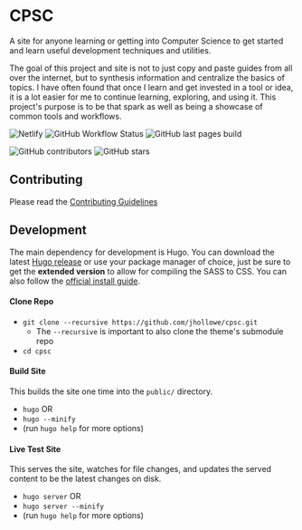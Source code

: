 # CPSC

A site for anyone learning or getting into Computer Science to get started and learn useful development techniques and utilities.

The goal of this project and site is not to just copy and paste guides from all over the internet, but to synthesis information and centralize the basics of topics. I have often found that once I learn and get invested in a tool or idea, it is a lot easier for me to continue learning, exploring, and using it. This project's purpose is to be that spark as well as being a showcase of common tools and workflows.

![Netlify](https://img.shields.io/netlify/53402166-eddd-4b58-8275-2e6ca7c2c1ce?label=dev%20builds&logo=netlify&style=plastic)
![GitHub Workflow Status](https://img.shields.io/github/workflow/status/jhollowe/cpsc/Deploy%20to%20gh-pages%20branch?logo=github&style=plastic)
![GitHub last pages build](https://img.shields.io/github/last-commit/jhollowe/cpsc/gh-pages?label=latest%20build)

![GitHub contributors](https://img.shields.io/github/contributors/jhollowe/cpsc?color=green)
![GitHub stars](https://img.shields.io/github/stars/jhollowe/cpsc?style=social)

## Contributing

Please read the [Contributing Guidelines](CONTRIBUTING.md)

## Development

The main dependency for development is Hugo. You can download the latest [Hugo release](https://github.com/gohugoio/hugo/releases/) or use your package manager of choice, just be sure to get the **extended version** to allow for compiling the SASS to CSS. You can also follow the [official install guide](https://gohugo.io/getting-started/installing).

#### Clone Repo

- `git clone --recursive https://github.com/jhollowe/cpsc.git`
  - The `--recursive` is important to also clone the theme's submodule repo
- `cd cpsc`

#### Build Site

This builds the site one time into the `public/` directory.

- `hugo` OR
- `hugo --minify`
- (run `hugo help` for more options)

#### Live Test Site

This serves the site, watches for file changes, and updates the served content to be the latest changes on disk.

- `hugo server` OR
- `hugo server --minify`
- (run `hugo help` for more options)
